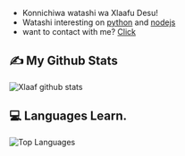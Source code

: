 - Konnichiwa watashi wa Xlaafu Desu!
- Watashi interesting on [python](python.org) and [nodejs](nodejs.org)
- want to contact with me? [Click](t.me/bonk_with_doge)

## ✍️ **My Github Stats**
![Xlaaf github stats](https://github-readme-stats.vercel.app/api?username=Xlaaf&show_icons=true&theme=tokyonight)

## 💻 **Languages Learn.**

![Top Languages](https://github-readme-stats.vercel.app/api/top-langs/?username=Xlaaf&custom_title=Languages%20I%20learning%20:3&theme=tokyonight&hide_border=true)

<!---
Xlaaf/Xlaaf is a ✨ special ✨ repository because its `README.md` (this file) appears on your GitHub profile.
You can click the Preview link to take a look at your changes.
--->
